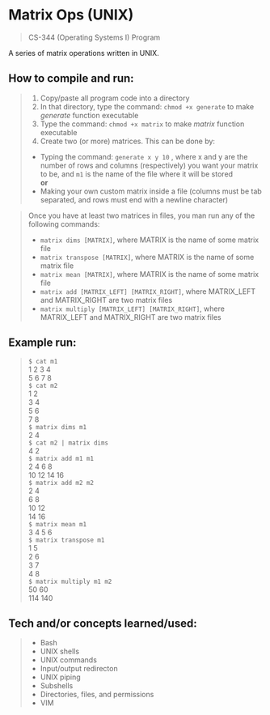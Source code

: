 # Matrix Ops (UNIX)

> CS-344 (Operating Systems I) Program

A series of matrix operations written in UNIX.

## How to compile and run:
> 1. Copy/paste all program code into a directory
> 2. In that directory, type the command: `chmod +x generate` to make *generate* function executable  
> 3. Type the command: `chmod +x matrix` to make *matrix* function executable
> 4. Create two (or more) matrices. This can be done by:
> - Typing the command: `generate x y 10` , where x and y are the  number of rows and columns (respectively) you want your matrix to be, and `m1` is the name of the file where it will be stored  
> **or**  
> - Making your own custom matrix inside a file (columns must be tab separated, and rows must end with a newline character)  

> Once you have at least two matrices in files, you man run any of the following commands:
> - `matrix dims [MATRIX]`, where MATRIX is the name of some matrix file  
> - `matrix transpose [MATRIX]`, where MATRIX is the name of some matrix file  
> - `matrix mean [MATRIX]`, where MATRIX is the name of some matrix file  
> - `matrix add [MATRIX_LEFT] [MATRIX_RIGHT]`, where MATRIX_LEFT and MATRIX_RIGHT are two matrix files  
> - `matrix multiply [MATRIX_LEFT] [MATRIX_RIGHT]`, where MATRIX_LEFT and MATRIX_RIGHT are two matrix files  

## Example run:
> `$ cat m1`  
> 1   2	  3	  4  
> 5	  6 	7	  8  
> `$ cat m2`  
> 1 	2  
> 3	  4  
> 5 	6  
> 7 	8  
> `$ matrix dims m1`  
> 2   4  
> `$ cat m2 | matrix dims`  
> 4   2  
> `$ matrix add m1 m1`  
> 2	  4	  6	  8  
> 10	12	14	16  
> `$ matrix add m2 m2`  
> 2	  4  
> 6	  8  
> 10	12  
> 14	16  
> `$ matrix mean m1`  
> 3	  4	  5	  6  
> `$ matrix transpose m1`  
> 1	  5  
> 2	  6  
> 3	  7  
> 4	  8  
> `$ matrix multiply m1 m2`  
> 50	  60  
> 114	  140  

## Tech and/or concepts learned/used:
> - Bash
> - UNIX shells  
> - UNIX commands
> - Input/output redirecton
> - UNIX piping
> - Subshells
> - Directories, files, and permissions
> - VIM

